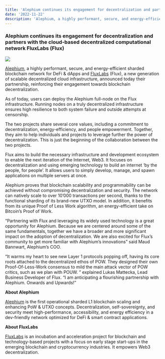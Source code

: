 ```yaml
---
title: 'Alephium continues its engagement for decentralization and partners with the cloud-based…'
date: '2022-11-22'
description: 'Alephium, a highly performant, secure, and energy-efficient sharded blockchain network for DeFi & dApps and FluxLabs (Flux), a new…'
---
```


### **Alephium continues its engagement for decentralization and partners with the cloud-based decentralized computational network FluxLabs (Flux)**

![](https://cdn-images-1.medium.com/max/800/0*hgGmySFBnTftlq1T)

<a href="https://alephium.org/" class="markup--anchor markup--p-anchor" data-href="https://alephium.org/" rel="noopener" target="_blank">Alephium</a>, a highly performant, secure, and energy-efficient sharded blockchain network for DeFi & dApps and <a href="https://runonflux.io/" class="markup--anchor markup--p-anchor" data-href="https://runonflux.io/" rel="noopener" target="_blank">FluxLabs</a> (Flux), a new generation of scalable decentralized cloud infrastructure, announced today their partnership, reinforcing their engagement towards blockchain decentralization.

As of today, users can deploy the Alephium full-node on the Flux infrastructure. Running nodes on a truly decentralized infrastructure ensures high resilience to both system failure and outside attempts at censorship.

The two projects share several core values, including a commitment to decentralization, energy-efficiency, and people empowerment. Together, they aim to help individuals and projects to leverage further the power of decentralization. This is just the beginning of the collaboration between the two projects.

Flux aims to build the necessary infrastructure and development ecosystem to enable the next iteration of the Internet, Web3. It focuses on decentralization and using emerging technology to build an internet ‘by the people, for people’. It allows users to simply develop, manage, and spawn applications on multiple servers at once.

Alephium proves that blockchain scalability and programmability can be achieved without compromising decentralization and security. The network can natively scale to over 10’000 transactions per second, thanks to the functional sharding of its brand-new UTXO model. In addition, it benefits from its unique Proof of Less Work algorithm, an energy-efficient take on Bitcoin’s Proof of Work.

“Partnering with Flux and leveraging its widely used technology is a great opportunity for Alephium. Because we are centered around some of the same fundamentals, together we have a broader and more significant impact on the adoption of decentralization. We are also excited for Flux’s community to get more familiar with Alephium’s innovations” said Maud Bannwart, Alephium’s COO.

“It warms my heart to see new Layer 1 protocols popping off, having its core roots attached to the decentralized ethos of POW. They designed their own Proof-Of-Less-Work consensus to mild the main attack vector of POW critics, such as we plan with POUW. ” explained Lukas Mattecka, Lead Business Developer of Flux. “I am anticipating a flourishing partnership with Alephium. Onwards and Upwards!”

**About Alephium**

<a href="https://alephium.org/" class="markup--anchor markup--p-anchor" data-href="https://alephium.org/" rel="noopener" target="_blank">Alephium</a> is the first operational sharded L1 blockchain scaling and enhancing PoW & UTXO concepts. Decentralization, self-sovereignty, and security meet high-performance, accessibility, and energy efficiency in a dev-friendly network optimized for DeFi & smart contract applications.

**About FluxLabs**

<a href="https://runonflux.io/fluxlabs.html" class="markup--anchor markup--p-anchor" data-href="https://runonflux.io/fluxlabs.html" rel="noopener" target="_blank">FluxLabs</a> is an incubation and acceleration project for blockchain and technology-based projects with a focus on early stage start-ups in the emerging blockchain and cryptocurrency industries. It empowers Web3 decentralization.
